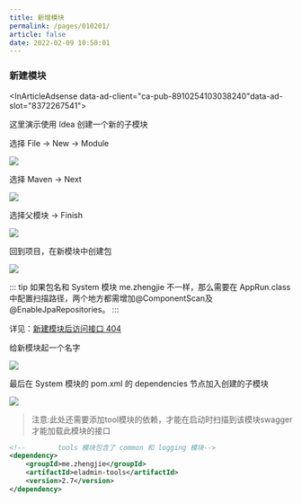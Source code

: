 ```yaml
---
title: 新增模块
permalink: /pages/010201/
article: false
date: 2022-02-09 10:50:01
---
```


### 新建模块

<InArticleAdsense data-ad-client="ca-pub-8910254103038240"data-ad-slot="8372267541"></InArticleAdsense>

这里演示使用 Idea 创建一个新的子模块

选择 File -> New -> Module

![](/images/2020/06/25/20200606132523.jpg)

选择 Maven -> Next

![](/images/2020/06/25/20200606132934.jpg)

选择父模块 -> Finish

![](/images/2020/06/25/20200606133131.jpg)

回到项目，在新模块中创建包

![](/images/2020/06/25/20200606134124.jpg)

::: tip
如果包名和 System 模块 me.zhengjie 不一样，那么需要在 AppRun.class 中配置扫描路径，两个地方都需增加@ComponentScan及@EnableJpaRepositories。
:::

详见：[新建模块后访问接口 404](https://eladmin.vip/pages/020101/#%E6%96%B0%E5%BB%BA%E6%A8%A1%E5%9D%97%E5%90%8E%E8%AE%BF%E9%97%AE%E6%8E%A5%E5%8F%A3-404)

给新模块起一个名字

![](/images/2020/06/25/20200606134512.jpg)

最后在 System 模块的 pom.xml 的 dependencies 节点加入创建的子模块

![](/images/2020/06/25/20200606134610.jpg)

> 注意:此处还需要添加tool模块的依赖，才能在启动时扫描到该模块swagger才能加载此模块的接口
```xml
<!--        tools 模块包含了 common 和 logging 模块-->
<dependency>
    <groupId>me.zhengjie</groupId>
    <artifactId>eladmin-tools</artifactId>
    <version>2.7</version>
</dependency>
```

<Vssue :title="$title" />
